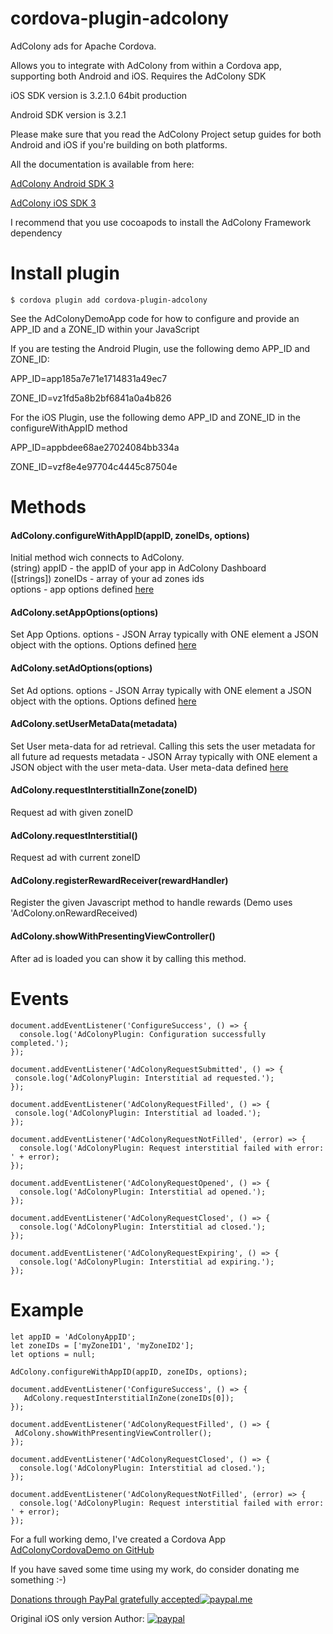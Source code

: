 # cordova-plugin-adcolony
AdColony ads for Apache Cordova.

Allows you to integrate with AdColony from within a Cordova app, supporting both Android and iOS. Requires the AdColony SDK

iOS SDK version is 3.2.1.0 64bit production

Android SDK version is 3.2.1

Please make sure that you read the AdColony Project setup guides for both Android and iOS if you're building on both platforms.

All the documentation is available from here:

[AdColony Android SDK 3](https://github.com/AdColony/AdColony-Android-SDK-3)

[AdColony iOS SDK 3](https://github.com/AdColony/AdColony-iOS-SDK-3)

I recommend that you use cocoapods to install the AdColony Framework dependency

# Install plugin

```
$ cordova plugin add cordova-plugin-adcolony
```

See the AdColonyDemoApp code for how to configure and provide an APP\_ID and a ZONE\_ID within your JavaScript

If you are testing the Android Plugin, use the following demo APP\_ID and ZONE_ID:

APP\_ID=app185a7e71e1714831a49ec7

ZONE_ID=vz1fd5a8b2bf6841a0a4b826

For the iOS Plugin, use the following demo APP\_ID and ZONE_ID in the configureWithAppID method

APP\_ID=appbdee68ae27024084bb334a

ZONE_ID=vzf8e4e97704c4445c87504e

# Methods

#### AdColony.configureWithAppID(appID, zoneIDs, options)  
Initial method wich connects to AdColony.  
(string) appID - the appID of your app in AdColony Dashboard  
([strings]) zoneIDs - array of your ad zones ids  
options - app options defined [here](https://adcolony-www-common.s3.amazonaws.com/Appledoc/3.1.0/Classes/AdColonyAppOptions.html)

#### AdColony.setAppOptions(options)  
Set App Options.
options - JSON Array typically with ONE element a JSON object with the options. Options defined [here](https://adcolony-www-common.s3.amazonaws.com/Appledoc/3.1.0/Classes/AdColonyAppOptions.html)

#### AdColony.setAdOptions(options)  
Set Ad options.
options - JSON Array typically with ONE element a JSON object with the options. Options defined [here](https://adcolony-www-common.s3.amazonaws.com/Appledoc/3.1.0/Classes/AdColonyAdOptions.html)

#### AdColony.setUserMetaData(metadata)  
Set User meta-data for ad retrieval. Calling this sets the user metadata for all future ad requests 
metadata - JSON Array typically with ONE element a JSON object with the user meta-data. User meta-data defined [here](https://adcolony-www-common.s3.amazonaws.com/Appledoc/3.1.0/Classes/AdColonyUserMetadata.html)


#### AdColony.requestInterstitialInZone(zoneID)  
Request ad with given zoneID

#### AdColony.requestInterstitial()
Request ad with current zoneID

#### AdColony.registerRewardReceiver(rewardHandler)  
Register the given Javascript method to handle rewards (Demo uses 'AdColony.onRewardReceived)

#### AdColony.showWithPresentingViewController()
After ad is loaded you can show it by calling this method.

# Events

```
document.addEventListener('ConfigureSuccess', () => {  
  console.log('AdColonyPlugin: Configuration successfully completed.');
});
```
```
document.addEventListener('AdColonyRequestSubmitted', () => {
 console.log('AdColonyPlugin: Interstitial ad requested.');
});
```
```
document.addEventListener('AdColonyRequestFilled', () => {
 console.log('AdColonyPlugin: Interstitial ad loaded.');
});
```
```
document.addEventListener('AdColonyRequestNotFilled', (error) => {
  console.log('AdColonyPlugin: Request interstitial failed with error: ' + error);
});
```
```
document.addEventListener('AdColonyRequestOpened', () => {
  console.log('AdColonyPlugin: Interstitial ad opened.');
});
```
```
document.addEventListener('AdColonyRequestClosed', () => {
  console.log('AdColonyPlugin: Interstitial ad closed.');
});
```
```
document.addEventListener('AdColonyRequestExpiring', () => {
  console.log('AdColonyPlugin: Interstitial ad expiring.');
});
```

# Example

```
let appID = 'AdColonyAppID';
let zoneIDs = ['myZoneID1', 'myZoneID2'];
let options = null;

AdColony.configureWithAppID(appID, zoneIDs, options);

document.addEventListener('ConfigureSuccess', () => {  
   AdColony.requestInterstitialInZone(zoneIDs[0]);
});

document.addEventListener('AdColonyRequestFilled', () => {
 AdColony.showWithPresentingViewController();
});

document.addEventListener('AdColonyRequestClosed', () => {
  console.log('AdColonyPlugin: Interstitial ad closed.');
});

document.addEventListener('AdColonyRequestNotFilled', (error) => {
  console.log('AdColonyPlugin: Request interstitial failed with error: ' + error);
});

```

For a full working demo, I've created a Cordova App [AdColonyCordovaDemo on GitHub](https://github.com/ferdil/AdColonyCordovaDemo)


If you have saved some time using my work, do consider donating me something :-)

[Donations through PayPal gratefully accepted![paypal.me](https://www.paypalobjects.com/webstatic/paypalme/images/social/pplogo120_4_3.png)](https://www.paypal.me/LADEIRA137)

Original iOS only version Author:
[![paypal](https://www.paypalobjects.com/en_US/i/btn/btn_donateCC_LG.gif)](https://www.paypal.com/cgi-bin/webscr?cmd=_s-xclick&hosted_button_id=QVU9KQVD2VZML)
